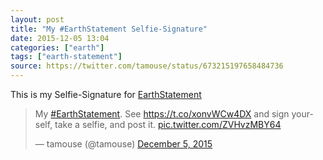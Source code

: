 ```yaml
---
layout: post
title: "My #EarthStatement Selfie-Signature"
date: 2015-12-05 13:04
categories: ["earth"]
tags: ["earth-statement"]
source: https://twitter.com/tamouse/status/673215197658484736
---
```

This is my Selfie-Signature for [EarthStatement](http://www.earthstatement.org)


<blockquote class="twitter-tweet" lang="en"><p lang="en" dir="ltr">My <a href="https://twitter.com/hashtag/EarthStatement?src=hash">#EarthStatement</a>. See <a href="https://t.co/xonvWCw4DX">https://t.co/xonvWCw4DX</a> and sign yourself, take a selfie, and post it. <a href="https://t.co/ZVHvzMBY64">pic.twitter.com/ZVHvzMBY64</a></p>&mdash; tamouse (@tamouse) <a href="https://twitter.com/tamouse/status/673215197658484736">December 5, 2015</a></blockquote>
<script async src="//platform.twitter.com/widgets.js" charset="utf-8"></script>
